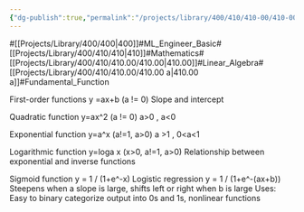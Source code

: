 ```yaml
---
{"dg-publish":true,"permalink":"/projects/library/400/410/410-00/410-00-a/","noteIcon":"0","created":"2024-01-05T00:31:16.514+09:00","updated":"2024-04-10T18:59:27.604+09:00"}
---
```


#[[Projects/Library/400/400\|400]]#ML_Engineer_Basic#[[Projects/Library/400/410/410\|410]]#Mathematics#[[Projects/Library/400/410/410.00/410.00\|410.00]]#Linear_Algebra#[[Projects/Library/400/410/410.00/410.00 a\|410.00 a]]#Fundamental_Function




First-order functions
y =ax+b (a != 0)
Slope and intercept

Quadratic function
y=ax^2 (a != 0)
	a>0 , a<0 

Exponential function
y=a^x (a!=1, a>0)
a >1 , 0<a<1

Logarithmic function
y=loga x (x>0, a!=1, a>0)
Relationship between exponential and inverse functions

Sigmoid function
y = 1 / (1+e^-x)
Logistic regression
y = 1 / (1+e^-(ax+b)) Steepens when a slope is large, shifts left or right when b is large
Uses: Easy to binary categorize output into 0s and 1s, nonlinear functions






